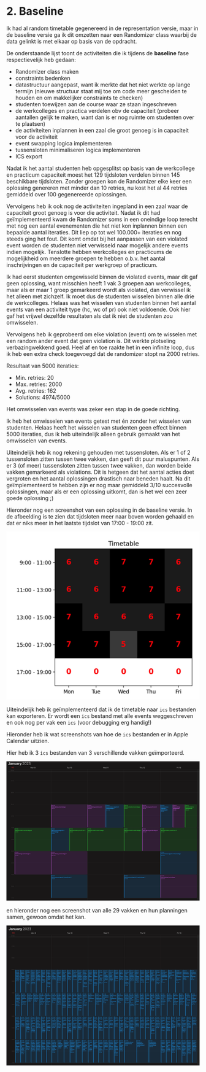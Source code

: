 # 2. Baseline
Ik had al random timetable gegenereerd in de representation versie, maar in de
baseline versie ga ik dit omzetten naar een Randomizer class waarbij de data
gelinkt is met elkaar op basis van de opdracht.

De onderstaande lijst toont de activiteiten die ik tijdens de **baseline** fase
respectievelijk heb gedaan:
- Randomizer class maken
- constraints bedenken
- datastructuur aangepast, want ik merkte dat het niet werkte op lange termijn
  (nieuwe structuur staat mij toe om code meer gescheiden te houden en om
  makkelijker constraints te checken)
- studenten toewijzen aan de course waar ze staan ingeschreven
- de werkcolleges en practica verdelen obv de capaciteit (probeer aantallen
  gelijk te maken, want dan is er nog ruimte om studenten over te plaatsen)
- de activiteiten inplannen in een zaal die groot genoeg is in capaciteit voor
  de activiteit
- event swapping logica implementeren
- tussensloten minimaliseren logica implementeren
- ICS export

Nadat ik het aantal studenten heb opgesplitst op basis van de werkcollege en
practicum capaciteit moest het 129 tijdsloten verdelen binnen 145 beschikbare
tijdsloten. Zonder groepen kon de Randomizer elke keer een oplossing genereren
met minder dan 10 retries, nu kost het al 44 retries gemiddeld over 100
gegenereerde oplossingen.

Vervolgens heb ik ook nog de activiteiten ingepland in een zaal waar de
capaciteit groot genoeg is voor die activiteit. Nadat ik dit had geïmplementeerd
kwam de Randomizer soms in een oneindige loop terecht met nog een aantal
evenementen die het niet kon inplannen binnen een bepaalde aantal iteraties. Dit
liep op tot wel 100.000+ iteraties en nog steeds ging het fout. Dit komt omdat
bij het aanpassen van een violated event worden de studenten niet verwisseld
naar mogelijk andere events indien mogelijk. Tenslotte hebben werkcolleges en
practicums de mogelijkheid om meerdere groepen te hebben o.b.v. het aantal
inschrijvingen en de capaciteit per werkgroep of practicum.

Ik had eerst studenten omgewisseld binnen de violated events, maar dit gaf geen
oplossing, want misschien heeft 1 vak 3 groepen aan werkcolleges, maar als er
maar 1 groep gemarkeerd wordt als violated, dan verwissel ik het alleen met
zichzelf. Ik moet dus de studenten wisselen binnen alle drie de werkcolleges.
Helaas was het wisselen van studenten binnen het aantal events van een
activiteit type (hc, wc of pr) ook niet voldoende. Ook hier gaf het vrijwel
dezelfde resultaten als dat ik niet de studenten zou omwisselen.

Vervolgens heb ik geprobeerd om elke violation (event) om te wisselen met een
random ander event dat geen violation is. Dit werkte plotseling verbazingwekkend
goed. Heel af en toe raakte het in een infinite loop, dus ik heb een extra check
toegevoegd dat de randomizer stopt na 2000 retries.

Resultaat van 5000 iteraties:
- Min. retries: 20
- Max. retries: 2000
- Avg. retries: 162
- Solutions: 4974/5000

Het omwisselen van events was zeker een stap in de goede richting.

Ik heb het omwisselen van events getest met én zonder het wisselen van
studenten. Helaas heeft het wisselen van studenten geen effect binnen 5000
iteraties, dus ik heb uiteindelijk alleen gebruik gemaakt van het omwisselen van
events.

Uiteindelijk heb ik nog rekening gehouden met tussensloten. Als er 1 of 2
tussensloten zitten tussen twee vakken, dan geeft dit puur maluspunten. Als er 3
(of meer) tussensloten zitten tussen twee vakken, dan worden beide vakken
gemarkeerd als violations.  Dit is hetgeen dat het aantal acties doet vergroten
en het aantal oplossingen drastisch naar beneden haalt. Na dit geïmplementeerd
te hebben zijn er nog maar gemiddeld 3/10 succesvolle oplossingen, maar als er
een oplossing uitkomt, dan is het wel een zeer goede oplossing ;)

Hieronder nog een screenshot van een oplossing in de baseline versie. In de
afbeelding is te zien dat tijdsloten meer naar boven worden gehaald en dat er
niks meer in het laatste tijdslot van 17:00 - 19:00 zit.

![heatmap](./heatmap.png)

Uiteindelijk heb ik geïmplementeerd dat ik de timetable naar `ics` bestanden kan
exporteren. Er wordt een `ics` bestand met alle events weggeschreven en ook nog
per vak een `ics` (voor debugging erg handig!)

Hieronder heb ik wat screenshots van hoe de `ics` bestanden er in Apple Calendar
uitzien.

Hier heb ik 3 `ics` bestanden van 3 verschillende vakken geïmporteerd.

![ics partial](./ics-partial.png)

en hieronder nog een screenshot van alle 29 vakken en hun planningen samen,
gewoon omdat het kan.

![ics full](./ics-full.png)
